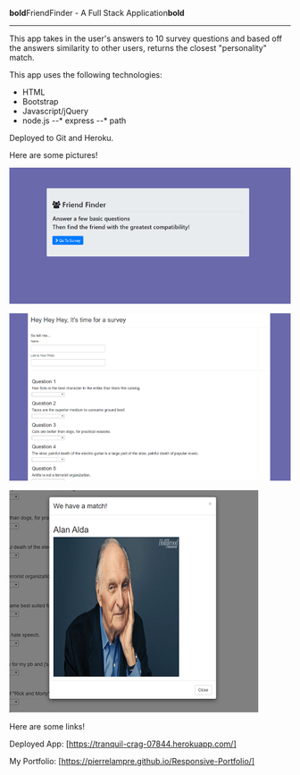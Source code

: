 **bold**FriendFinder - A Full Stack Application**bold**

---

This app takes in the user's answers to 10 survey questions and based off the answers similarity to other users, returns the closest "personality" match.

This app uses the following technologies:

* HTML
* Bootstrap
* Javascript/jQuery
* node.js
  --* express
  --* path

Deployed to Git and Heroku.

Here are some pictures!

![alt text](https://github.com/PierreLampre/friendfinder/blob/master/mdimgs/1.png "Logo Title Text 1")

![alt text](https://github.com/PierreLampre/friendfinder/blob/master/mdimgs/2.png "Logo Title Text 1")

![alt text](https://github.com/PierreLampre/friendfinder/blob/master/mdimgs/3.png "Logo Title Text 1")


Here are some links!

Deployed App: [https://tranquil-crag-07844.herokuapp.com/]

My Portfolio: [https://pierrelampre.github.io/Responsive-Portfolio/]

